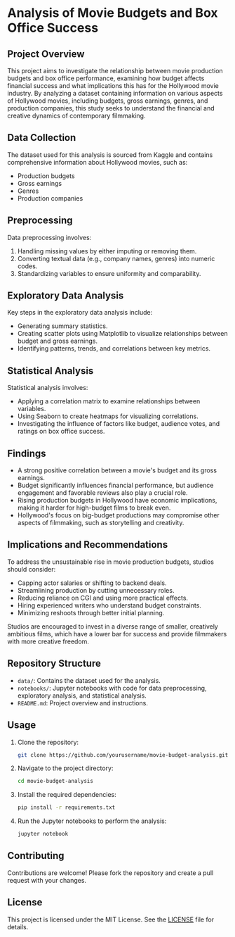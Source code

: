 # Analysis of Movie Budgets and Box Office Success

## Project Overview

This project aims to investigate the relationship between movie production budgets and box office performance, examining how budget affects financial success and what implications this has for the Hollywood movie industry. By analyzing a dataset containing information on various aspects of Hollywood movies, including budgets, gross earnings, genres, and production companies, this study seeks to understand the financial and creative dynamics of contemporary filmmaking.

## Data Collection

The dataset used for this analysis is sourced from Kaggle and contains comprehensive information about Hollywood movies, such as:
- Production budgets
- Gross earnings
- Genres
- Production companies

## Preprocessing

Data preprocessing involves:
1. Handling missing values by either imputing or removing them.
2. Converting textual data (e.g., company names, genres) into numeric codes.
3. Standardizing variables to ensure uniformity and comparability.

## Exploratory Data Analysis

Key steps in the exploratory data analysis include:
- Generating summary statistics.
- Creating scatter plots using Matplotlib to visualize relationships between budget and gross earnings.
- Identifying patterns, trends, and correlations between key metrics.

## Statistical Analysis

Statistical analysis involves:
- Applying a correlation matrix to examine relationships between variables.
- Using Seaborn to create heatmaps for visualizing correlations.
- Investigating the influence of factors like budget, audience votes, and ratings on box office success.

## Findings

- A strong positive correlation between a movie's budget and its gross earnings.
- Budget significantly influences financial performance, but audience engagement and favorable reviews also play a crucial role.
- Rising production budgets in Hollywood have economic implications, making it harder for high-budget films to break even.
- Hollywood's focus on big-budget productions may compromise other aspects of filmmaking, such as storytelling and creativity.

## Implications and Recommendations

To address the unsustainable rise in movie production budgets, studios should consider:
- Capping actor salaries or shifting to backend deals.
- Streamlining production by cutting unnecessary roles.
- Reducing reliance on CGI and using more practical effects.
- Hiring experienced writers who understand budget constraints.
- Minimizing reshoots through better initial planning.

Studios are encouraged to invest in a diverse range of smaller, creatively ambitious films, which have a lower bar for success and provide filmmakers with more creative freedom.

## Repository Structure

- `data/`: Contains the dataset used for the analysis.
- `notebooks/`: Jupyter notebooks with code for data preprocessing, exploratory analysis, and statistical analysis.
- `README.md`: Project overview and instructions.

## Usage

1. Clone the repository:
   ```bash
   git clone https://github.com/yourusername/movie-budget-analysis.git
   ```
2. Navigate to the project directory:
   ```bash
   cd movie-budget-analysis
   ```
3. Install the required dependencies:
   ```bash
   pip install -r requirements.txt
   ```
4. Run the Jupyter notebooks to perform the analysis:
   ```bash
   jupyter notebook
   ```

## Contributing

Contributions are welcome! Please fork the repository and create a pull request with your changes.

## License

This project is licensed under the MIT License. See the [LICENSE](LICENSE) file for details.
